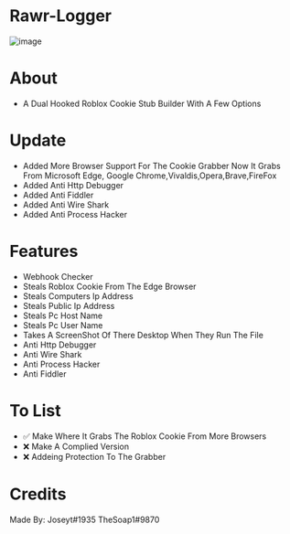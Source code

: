 # Rawr-Logger
![image](https://user-images.githubusercontent.com/106576578/189467399-8388b8c6-dfd6-428e-8182-dfe671e846cf.png)


# About
- A Dual Hooked Roblox Cookie Stub Builder With A Few Options

# Update
- Added More Browser Support For The Cookie Grabber Now It Grabs From Microsoft Edge, Google Chrome,Vivaldis,Opera,Brave,FireFox
- Added Anti Http Debugger
- Added Anti Fiddler
- Added Anti Wire Shark
- Added Anti Process Hacker
# Features
- Webhook Checker
- Steals Roblox Cookie From The Edge Browser
- Steals Computers Ip Address
- Steals Public Ip Address
- Steals Pc Host Name
- Steals Pc User Name
- Takes A ScreenShot Of There Desktop When They Run The File
- Anti Http Debugger
- Anti Wire Shark
- Anti Process Hacker
- Anti Fiddler
# To List
- ✅ Make Where It Grabs The Roblox Cookie From More Browsers
- ❌ Make A Complied Version 
- ❌ Addeing Protection To The Grabber
# Credits
Made By:
Joseyt#1935
TheSoap1#9870

